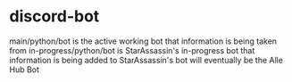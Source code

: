 # discord-bot
main/python/bot is the active working bot that information is being taken from
in-progress/python/bot is StarAssassin's in-progress bot that information is being added to
StarAssassin's bot will eventually be the Alle Hub Bot